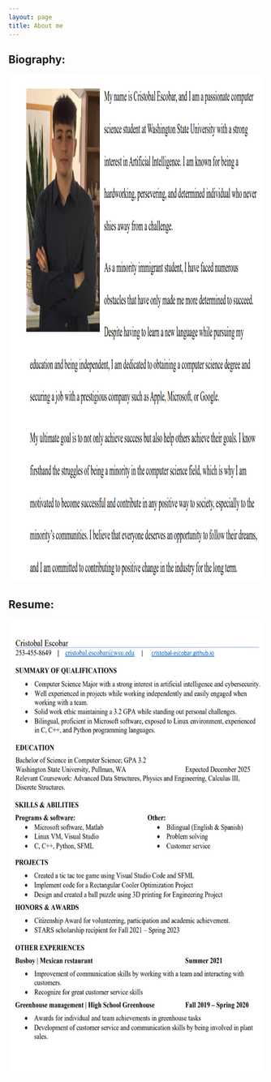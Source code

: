 ```yaml
---
layout: page 
title: About me
---
```


## Biography:

<img src="https://github.com/cristobal-escobar/website/blob/main/PDFs/2023-05-21%20(3).png" alt="Alt text for image" height="1000" width="600">

## Resume:

<img src="https://github.com/cristobal-escobar/website/blob/main/PDFs/2023-05-21%20(2).png" alt="Alt text for image" height="900" width="600">

